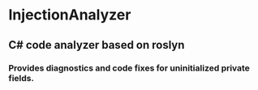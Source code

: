 # InjectionAnalyzer

## C# code analyzer based on roslyn

### Provides diagnostics and code fixes for uninitialized private fields. 
